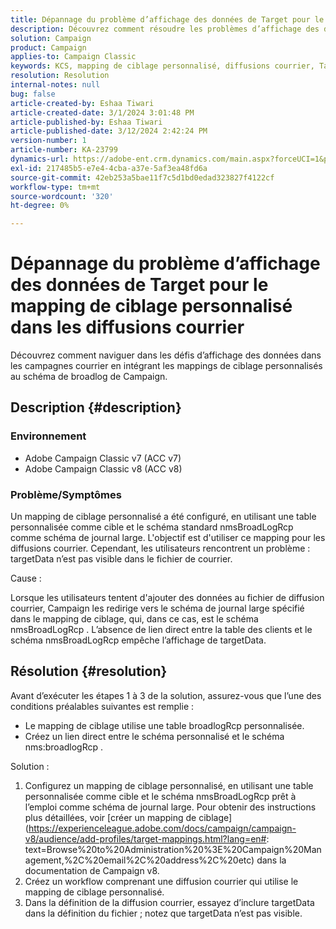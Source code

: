 ```yaml
---
title: Dépannage du problème d’affichage des données de Target pour le mapping de ciblage personnalisé dans les diffusions courrier
description: Découvrez comment résoudre les problèmes d’affichage des données dans les diffusions courrier avec un mapping de ciblage personnalisé à l’aide du schéma de broadlog de Campaign.
solution: Campaign
product: Campaign
applies-to: Campaign Classic
keywords: KCS, mapping de ciblage personnalisé, diffusions courrier, TargetData, table personnalisée, OOTB, schéma de broadlog, workflow, création de lien, campagne, dépannage
resolution: Resolution
internal-notes: null
bug: false
article-created-by: Eshaa Tiwari
article-created-date: 3/1/2024 3:01:48 PM
article-published-by: Eshaa Tiwari
article-published-date: 3/12/2024 2:42:24 PM
version-number: 1
article-number: KA-23799
dynamics-url: https://adobe-ent.crm.dynamics.com/main.aspx?forceUCI=1&pagetype=entityrecord&etn=knowledgearticle&id=661aa79b-dcd7-ee11-9078-6045bd006b25
exl-id: 217485b5-e7e4-4cba-a37e-5af3ea48fd6a
source-git-commit: 42eb253a5bae11f7c5d1bd0edad323827f4122cf
workflow-type: tm+mt
source-wordcount: '320'
ht-degree: 0%

---
```


# Dépannage du problème d’affichage des données de Target pour le mapping de ciblage personnalisé dans les diffusions courrier


Découvrez comment naviguer dans les défis d’affichage des données dans les campagnes courrier en intégrant les mappings de ciblage personnalisés au schéma de broadlog de Campaign.

## Description {#description}


### Environnement

- Adobe Campaign Classic v7 (ACC v7)
- Adobe Campaign Classic v8 (ACC v8)


### Problème/Symptômes

Un mapping de ciblage personnalisé a été configuré, en utilisant une table personnalisée comme cible et le schéma standard nmsBroadLogRcp comme schéma de journal large. L&#39;objectif est d&#39;utiliser ce mapping pour les diffusions courrier. Cependant, les utilisateurs rencontrent un problème : targetData n’est pas visible dans le fichier de courrier.

Cause :

Lorsque les utilisateurs tentent d&#39;ajouter des données au fichier de diffusion courrier, Campaign les redirige vers le schéma de journal large spécifié dans le mapping de ciblage, qui, dans ce cas, est le schéma nmsBroadLogRcp . L’absence de lien direct entre la table des clients et le schéma nmsBroadLogRcp empêche l’affichage de targetData.


## Résolution {#resolution}


Avant d’exécuter les étapes 1 à 3 de la solution, assurez-vous que l’une des conditions préalables suivantes est remplie :

- Le mapping de ciblage utilise une table broadlogRcp personnalisée.
- Créez un lien direct entre le schéma personnalisé et le schéma nms:broadlogRcp .


Solution :

1. Configurez un mapping de ciblage personnalisé, en utilisant une table personnalisée comme cible et le schéma nmsBroadLogRcp prêt à l’emploi comme schéma de journal large. Pour obtenir des instructions plus détaillées, voir [créer un mapping de ciblage](https://experienceleague.adobe.com/docs/campaign/campaign-v8/audience/add-profiles/target-mappings.html?lang=en#: text=Browse%20to%20Administration%20%3E%20Campaign%20Management,%2C%20email%2C%20address%2C%20etc) dans la documentation de Campaign v8.
2. Créez un workflow comprenant une diffusion courrier qui utilise le mapping de ciblage personnalisé.
3. Dans la définition de la diffusion courrier, essayez d’inclure targetData dans la définition du fichier ; notez que targetData n’est pas visible.
